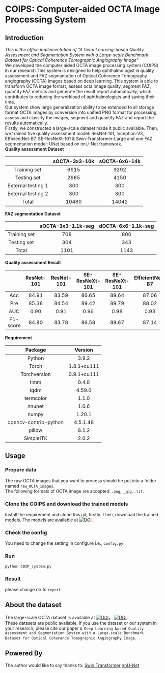 # COIPS: Computer-aided OCTA Image Processing System
## Introduction
_This is the office implementation of "A Deep Learning-based Quality Assessment and Segmentation System with a Large-scale Benchmark Dataset for Optical Coherence Tomographic Angiography Image"_  
We developed the computer aided OCTA image processing system (COIPS) in our research.This system is designed  to help ophthalmologist in quality assessment and FAZ segmantation of Optical Coherence Tomography angiography (OCTA) images based on deep learning. This system is able to transform OCTA image format, assess octa image quality, segment FAZ, quantify FAZ metrics and generate the result report automatically, which contributes to reducing the workload of ophthalmologists and saving their time.  
Our system show large generalization ability to be extended to all storage format OCTA images by conversion into unified PNG format for processing, assess and classify the images, segment and quantify FAZ and report the results automatically.  
Firstly, we constructed a large-scale dataset made it public available. Then, we trained five quality assessment model: ResNet-101, Inception-V3, EfficientNet-B7, SE-ResNeXt-101 & Swin-Transformer-Large and one FAZ segmentation model: UNet based on nnU-Net framework.  
**Quality assessment Dataset**  

| | sOCTA-3x3-10k | sOCTA-6x6-14k |  
|:----:| :----: | :----: |  
|Training set| 6915 | 9292 |  
|Testing set| 2965 | 4150 |  
|External testing 1| 300 | 300 |  
|External testing 2| 300 | 300 |  
|Total| 10480 | 14042 |   
  
**FAZ segmentation Dataset**  
  
| | sOCTA-3x3-1.1k-seg | dOCTA-6x6-1.1k-seg |
|:----:| :----: | :----: |
|Training set| 708 | 800 |
|Testing set| 304 | 343 |
|Total| 1101 | 1143 |  
  
**Quality assessment Result**  

| |ResNet-101|ResNet-101|SE-ResNeXt-101|SE-ResNeXt-101|EfficientNet-B7|EfficientNet-B7|Swin-T-Large|Swin-T-Large|Inception-V3|Inception-V3|  
|:----:|:----:|:----:|:----:|:----:|:----:|:----:|:----:|:----:|:----:|:----:|  
|Acc|84.91|83.59|86.65|89.64|87.06|85.48|91.18|82.74|89.18|85.89|  
|Pre|85.38|84.54|89.42|89.79|88.02|87.04|91.82|83.81|89.69|86.6|  
|AUC|0.90|0.91|0.96|0.98|0.93|0.92|0.98|0.96|0.97|0.97|  
|F1-score|84.80|83.78|86.58|89.67|87.14|85.55|91.26|82.78|89.23|85.95|  
  
**Requirement**

|Package|Version|  
|:----:|:----:|  
|Python|3.9.2|  
|Torch|1.8.1+cu111|
|Torchversion|0.9.1+cu111|
|timm|0.4.8|
|tqdm|4.59.0|
|termcolor|1.1.0|
|nnunet|1.6.6|
|numpy|1.20.1|
|opencv-contrib-python|4.5.1.48|
|pillow|8.1.2|
|SimpleITK|2.0.2|  
  
## Usage 
### Prepare data
The raw OCTA images that you want to process should be put into a folder named `raw_OCTA_images`.  
The following formats of OCTA image are accepted: `.png`, `_jpg`, `.tif`.  
  
### Clone the COIPS and download the trained models  
Install the requirement and clone this git, firstly. Then, download the trained models. The models are available at [![DOI](https://zenodo.org/badge/DOI/10.5281/zenodo.5111976.svg)](https://doi.org/10.5281/zenodo.5111976).  
  
### Check the config  
You need to change the setting in configure  i.e., `config.py`

### Run  
`python COIP_system.py`  

### Result  
please change dir to `report`

## About the dataset  
The large-scale OCTA dataset is available at [![DOI](https://zenodo.org/badge/DOI/10.5281/zenodo.5111972.svg)](https://doi.org/10.5281/zenodo.5111972)， [![DOI](https://zenodo.org/badge/DOI/10.5281/zenodo.5111975.svg)](https://doi.org/10.5281/zenodo.5111975).  
These datasets are public available, if you use the dataset or our system in your research, please cite our paper `A Deep Learning-based Quality Assessment and Segmentation System with a Large-scale Benchmark Dataset for Optical Coherence Tomographic Angiography Image`. 

## Powered By
The author would like to say thanks to:
[Swin Transformer](https://github.com/microsoft/Swin-Transformer.git)
[nnU-Net](https://github.com/MIC-DKFZ/nnUNet.git)
